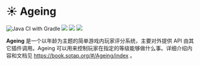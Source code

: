 # ☀ Ageing
![Java CI with Gradle](https://github.com/sotapmc/Ageing/workflows/Java%20CI%20with%20Gradle/badge.svg)
![](https://img.shields.io/badge/11-brown?logo=java)
![](https://img.shields.io/badge/poweredby-sotapmc-blue)
![](https://img.shields.io/badge/API-1.16.1--R0.1-orange)

**Ageing** 是一个以年龄为主题的简单游戏内玩家评分系统，主要对外提供 API 由其它插件调用。Ageing 可以用来控制玩家在指定的等级能够做什么事。详细介绍内容和文档见 https://book.sotap.org/#/Ageing/index 。
